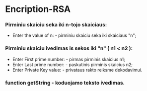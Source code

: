# Encription-RSA
### Pirminiu skaiciu seka iki n-tojo skaiciaus:
* Enter the value of n:  - pirminiu skaiciu seka iki skaiciaus "n";
### Pirminiu skaiciu ivedimas is sekos iki "n" ( n1 < n2 ):
* Enter First prime number:  - pirmas pirminis skaicius n1;
* Enter Last prime number: - paskutinis pirminis skaicius n2;
* Enter Private Key value: - privataus rakto reiksme dekodavimui.
### function getString  - koduojamo teksto ivedimas.
